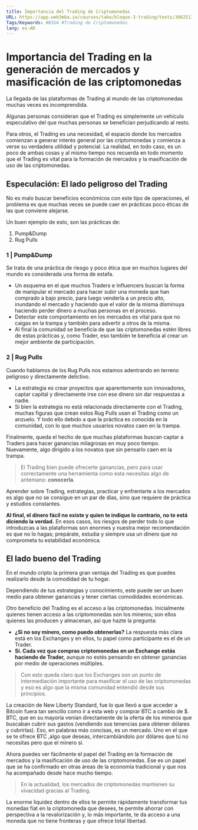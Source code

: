 ```yaml
---
title: Importancia del Trading de Criptomonedas
URL: https://app.web3mba.io/courses/take/bloque-3-trading/texts/36625116-u4-02-i-importancia-del-trading-de-criptomonedas
Tags/Keywords: #B3U4 #Trading de Criptomonedas
lang: es-AR
---
```

# Importancia del Trading en la generación de mercados y masificación de las criptomonedas
La llegada de las plataformas de Trading al mundo de las criptomonedas muchas veces es incomprendida. 

Algunas personas consideran que el Trading es simplemente un vehículo especulativo del que muchas personas se benefician perjudicando al resto.

Para otros, el Trading es una necesidad, el espacio donde los mercados comienzan a generar interés general por las criptomonedas y comienza a verse su verdadera utilidad y potencial. La realidad, en todo caso, es un poco de ambas cosas y al mismo tiempo nos recuerda en todo momento que el Trading es vital para la formación de mercados y la masificación de uso de las criptomonedas. 

## Especulación: El lado peligroso del Trading
No es malo buscar beneficios económicos con este tipo de operaciones, el problema es que muchas veces se puede caer en prácticas poco éticas de las que conviene alejarse. 

Un buen ejemplo de esto, son las prácticas de: 
1. Pump&Dump
2. Rug Pulls 

### 1 | Pump&Dump
Se trata de una práctica de riesgo y poco ética que en muchos lugares del mundo es considerada una forma de estafa.
- Un esquema en el que muchos Traders e Influencers buscan la forma de manipular el mercado para hacer subir una moneda que han comprado a bajo precio, para luego venderla a un precio alto, inundando el mercado y haciendo que el valor de la misma disminuya haciendo perder dinero a muchas personas en el proceso.
- Detectar este comportamiento en los mercados es vital para que no caigas en la trampa y también para advertir a otros de la misma. 
- Al final la comunidad se beneficia de que las criptomonedas estén libres de estas prácticas y, como Trader, eso también te beneficia al crear un mejor ambiente de participación.

### 2 | Rug Pulls
Cuando hablamos de los Rug Pulls nos estamos adentrando en terreno peligroso y directamente delictivo. 
- La estrategia es crear proyectos que aparentemente son innovadores, captar capital y directamente irse con ese dinero sin dar respuestas a nadie. 
- Si bien la estrategia no está relacionada directamente con el Trading, muchas figuras que crean estos Rug Pulls usan el Trading como un anzuelo. Y todo ello debido a que la práctica es conocida en la comunidad, con lo que muchos usuarios novatos caen en la trampa. 

Finalmente, queda el hecho de que muchas plataformas buscan captar a Traders para hacer ganancias milagrosas en muy poco tiempo. Nuevamente, algo dirigido a los novatos que sin pensarlo caen en la trampa. 

> El Trading bien puede ofrecerte ganancias, pero para usar correctamente una herramienta como esta necesitas algo de antemano: **conocerla**. 

Aprender sobre Trading, estrategias, practicar y enfrentarte a los mercados es algo que no se consigue en un par de días, sino que requiere de práctica y estudios constantes. 

**Al final, el dinero fácil no existe y quien te indique lo contrario, no te está diciendo la verdad.** En esos casos, los riesgos de perder todo lo que introduzcas a las plataformas son enormes y nuestra mejor recomendación es que no lo hagas; prepárate, estudia y siempre usa un dinero que no comprometa tu estabilidad económica.

## El lado bueno del Trading
En el mundo cripto la primera gran ventaja del Trading es que puedes realizarlo desde la comodidad de tu hogar.

Dependiendo de tus estrategias y conocimiento, este puede ser un buen medio para obtener ganancias y tener ciertas comodidades económicas. 

Otro beneficio del Trading es el acceso a las criptomonedas. Inicialmente quienes tienen acceso a las criptomonedas son los mineros; son ellos quienes las producen y almacenan, así que hazte la pregunta: 
- **¿Si no soy minero, como puedo obtenerlas?** La respuesta más clara está en los Exchanges y en ellos, tu papel como participante es el de un Trader. 
- **Sí. Cada vez que compras criptomonedas en un Exchange estás haciendo de Trader,** aunque no estés pensando en obtener ganancias por medio de operaciones múltiples.

> Con esto queda claro que los Exchanges son un punto de intermediación importante para masificar el uso de las criptomonedas y eso es algo que la misma comunidad entendió desde sus principios. 

La creación de New Liberty Standard, fue lo que llevó a que acceder a Bitcoin fuera tan sencillo como ir a esta web y comprar BTC a cambio de $. BTC, que en su mayoría venían directamente de la oferta de los mineros que buscaban cubrir sus gastos (vendiendo sus tenencias para obtener dólares y cubrirlas). Eso, en palabras más concisas, es un mercado. Uno en el que se te ofrece BTC ,algo que deseas, intercambiándolo por dólares que tú no necesitas pero que el minero sí.  

Ahora puedes ver fácilmente el papel del Trading en la formación de mercados y la masificación de uso de las criptomonedas. Ese es un papel que se ha confirmado en otras áreas de la economía tradicional y que nos ha acompañado desde hace mucho tiempo.

> En la actualidad, los mercados de criptomonedas mantienen su vivacidad gracias al Trading. 

La enorme liquidez dentro de ellos te permite rápidamente transformar tus monedas fíat en la criptomoneda que desees, te permite ahorrar con perspectiva a la revalorización y, lo más importante, te da acceso a una moneda que no tiene fronteras y que ofrece total libertad.